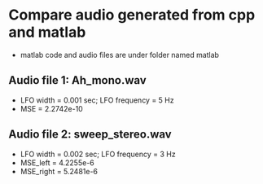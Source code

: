 # Compare audio generated from cpp and matlab
- matlab code and audio files are under folder named matlab

## Audio file 1: Ah_mono.wav
- LFO width = 0.001 sec; LFO frequency = 5 Hz
- MSE = 2.2742e-10

## Audio file 2: sweep_stereo.wav
- LFO width = 0.002 sec; LFO frequency = 3 Hz
- MSE_left = 4.2255e-6
- MSE_right = 5.2481e-6